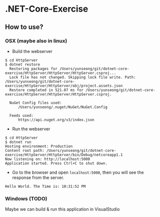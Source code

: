 # .NET-Core-Exercise
## How to use?
### OSX (maybe also in linux)
* Build the webserver

```
$ cd HttpServer
$ dotnet restore
  Restoring packages for /Users/yunseong/git/dotnet-core-exercise/HttpServer/HttpServer/HttpServer.csproj...
  Lock file has not changed. Skipping lock file write. Path: /Users/yunseong/git/dotnet-core-exercise/HttpServer/HttpServer/obj/project.assets.json
  Restore completed in 521.07 ms for /Users/yunseong/git/dotnet-core-exercise/HttpServer/HttpServer/HttpServer.csproj.

  NuGet Config files used:
      /Users/yunseong/.nuget/NuGet/NuGet.Config

  Feeds used:
      https://api.nuget.org/v3/index.json
```

* Run the webserver

```
$ cd HttpServer
$ dotnet run
Hosting environment: Production
Content root path: /Users/yunseong/git/dotnet-core-exercise/HttpServer/HttpServer/bin/Debug/netcoreapp1.1
Now listening on: http://localhost:5000
Application started. Press Ctrl+C to shut down.
```

* Go to the browser and open `localhost:5000`, then you will see the response from the server.

```
Hello World. The Time is: 10:31:52 PM
```

### Windows (TODO)
Maybe we can build & run this application in VisualStudio
